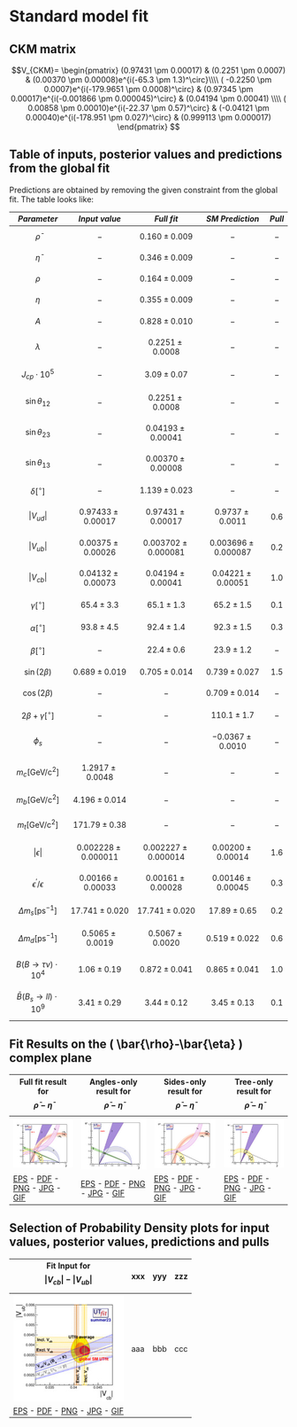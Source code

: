 # Standard model fit

## CKM matrix

$$V_{CKM}= \begin{pmatrix}
(0.97431 \pm 0.00017) & (0.2251 \pm 0.0007) & (0.00370 \pm 0.00008)e^{i(-65.3 \pm 1.3)^\circ}\\\\
( -0.2250 \pm 0.0007)e^{i(-179.9651 \pm 0.0008)^\circ} & (0.97345 \pm 0.00017)e^{i(-0.001866 \pm 0.000045)^\circ} & (0.04194 \pm 0.00041) \\\\
( 0.00858 \pm 0.00010)e^{i(-22.37 \pm 0.57)^\circ} & (-0.04121 \pm 0.00040)e^{i(-178.951 \pm 0.027)^\circ} & (0.999113 \pm 0.000017)
\end{pmatrix} $$

## Table of inputs, posterior values and predictions from the global fit

Predictions are obtained by removing the given constraint from the global fit. The table looks like:

|  *Parameter*  |   *Input value*  |  *Full fit*  |  *SM Prediction*  | *Pull* |
|  :--:  |   :--:  |  :--:  |  :--:  | :--: |
|   $$\bar{\rho}$$  |  $$-$$  |  $$0.160 \pm 0.009$$  |  $$-$$  | $$-$$ |
|   $$\bar{\eta}$$  |  $$-$$  |  $$0.346 \pm 0.009$$  |  $$-$$  | $$-$$ |
|   $$\rho$$   |  $$-$$  |  $$0.164 \pm 0.009$$  |  $$-$$  | $$-$$ |
|   $$\eta$$   |  $$-$$  |  $$0.355 \pm 0.009$$  |  $$-$$  | $$-$$ |
|   $$A$$   |  $$-$$  |  $$0.828 \pm 0.010$$  |  $$-$$  | $$-$$ |
|   $$\lambda$$   |  $$-$$  |  $$0.2251 \pm 0.0008$$  |  $$-$$  | $$-$$ |
|   $$J_{cp}\cdot10^{5}$$   |  $$-$$  |  $$3.09 \pm 0.07$$  |  $$-$$  | $$-$$ |
|   $$\sin\theta_{12}$$   |  $$-$$  |  $$0.2251 \pm 0.0008$$  |  $$-$$  | $$-$$ |
|   $$\sin\theta_{23}$$   |  $$-$$  |  $$0.04193 \pm 0.00041$$  |  $$-$$  | $$-$$ |
|   $$\sin\theta_{13}$$   |  $$-$$  |  $$0.00370 \pm 0.00008$$  |  $$-$$  | $$-$$ |
|   $$\delta [^{\circ}]$$   |  $$-$$  |  $$1.139 \pm 0.023$$  |  $$-$$  | $$-$$ |
|  $$\|V_{ud}\|$$   |  $$0.97433 \pm 0.00017$$  |  $$0.97431 \pm 0.00017$$  |  $$0.9737 \pm 0.0011$$  | $$0.6$$ | 
|  $$\|V_{ub}\|$$   |  $$0.00375 \pm 0.00026 $$  |  $$0.003702 \pm 0.000081$$  |  $$0.003696 \pm 0.000087$$  | $$0.2$$ | 
|  $$\|V_{cb}\|$$   |  $$0.04132 \pm 0.00073 $$  |  $$0.04194 \pm 0.00041$$  |  $$0.04221 \pm 0.00051$$  | $$1.0$$ | 
|  $$\gamma [^{\circ}]$$   |  $$65.4 \pm 3.3$$  |  $$65.1 \pm 1.3$$  |  $$65.2 \pm 1.5$$  | $$0.1$$ | 
|  $$\alpha [^{\circ}]$$   |  $$93.8 \pm 4.5$$  |  $$92.4 \pm 1.4$$  |  $$92.3 \pm 1.5$$  | $$0.3$$ |
|  $$\beta [^{\circ}]$$   |  $$-$$  |  $$22.4 \pm 0.6$$  |  $$23.9 \pm 1.2$$  | $$-$$ |
|  $$\sin(2\beta)$$   |  $$0.689 \pm 0.019$$  |  $$0.705 \pm 0.014$$  |  $$0.739 \pm 0.027$$  | $$1.5$$ |
|  $$\cos(2\beta)$$   |  $$-$$  |  $$-$$  |  $$0.709 \pm 0.014$$  | $$-$$ |
|  $$2\beta+\gamma [^{\circ}]$$   |  $$-$$  |  $$-$$  |  $$110.1 \pm 1.7$$  | $$-$$ |
|  $$\phi_s$$   |  $$-$$  |  $$-$$  |  $$-0.0367 \pm 0.0010$$  | $$-$$ |
|  $$m_{c}\mathrm{ [GeV/c^{2}]}$$   |  $$1.2917 \pm 0.0048$$  |  $$-$$  |  $$-$$  | $$-$$ |
|  $$m_{b}\mathrm{ [GeV/c^{2}]}$$   |  $$4.196 \pm 0.014$$  |  $$-$$  |  $$-$$  | $$-$$ |
|  $$m_{t}\mathrm{ [GeV/c^{2}]}$$  |  $$171.79 \pm 0.38$$  |  $$-$$  |  $$-$$  | $$-$$ |
|  $$\|\epsilon\|$$   |  $$0.002228 \pm 0.000011$$  |  $$0.002227 \pm 0.000014$$  |  $$0.00200 \pm 0.00014$$  | $$1.6$$ |
|  $$\epsilon^{\prime}/\epsilon$$   |  $$0.00166 \pm 0.00033$$  |  $$0.00161 \pm 0.00028$$  |  $$0.00146 \pm 0 .00045$$  | $$0.3$$ |
|  $$\Delta m_{s} \mathrm{[ps^{-1}]}$$   |  $$17.741 \pm 0.020$$  |  $$17.741 \pm 0.020$$  |  $$17.89 \pm 0.65$$  | $$0.2$$ |
|  $$\Delta m_{d} \mathrm{[ps^{-1}]}$$   |  $$0.5065 \pm 0.0019$$  |  $$0.5067 \pm 0.0020$$  |  $$0.519 \pm 0.022$$  | $$0.6$$ |
|  $$B(B\rightarrow\tau\nu) \cdot 10^{4}$$   |  $$1.06 \pm 0.19$$  |  $$0.872 \pm 0.041$$  |  $$0.865 \pm 0.041$$  | $$1.0$$ |
|  $$\bar {B}(B_{s}\rightarrow ll)\cdot 10^{9}$$ |  $$3.41 \pm 0.29$$  |  $$3.44 \pm 0.12$$  |  $$3.45 \pm 0.13$$  | $$0.1$$ |

## Fit Results on the \( \bar{\rho}-\bar{\eta} \) complex plane

| Full fit result for $$\bar{\rho} - \bar{\eta}$$ | Angles-only result for $$\bar{\rho} - \bar{\eta}$$ | Sides-only result for $$\bar{\rho} - \bar{\eta}$$ | Tree-only result for $$\bar{\rho} - \bar{\eta}$$ |
| -- | -- | -- | -- |
| ![rhoeta-fullfit-sm-small](./images/rhoeta-fullfit-sm-small.jpg) | ![rhoeta-angles-sm-small](./images/rhoeta-angles-sm-small.jpg) | ![rhoeta-sides-sm-small](./images/rhoeta-sides-sm-small.jpg) | ![rhoeta-tree-sm-small](./images/rhoeta-tree-sm-small.jpg) |
| [EPS](images/rhoeta-fullfit-sm.eps) - [PDF](images/rhoeta-fullfit-sm.pdf) - [PNG](images/rhoeta-fullfit-sm.png) - [JPG](images/rhoeta-fullfit-sm.jpg) - [GIF](images/rhoeta-fullfit-sm.gif) | [EPS](images/rhoeta-angles-sm.eps) - [PDF](images/rhoeta-angles-sm.pdf) - [PNG](images/rhoeta-angles-sm.png) - [JPG](images/rhoeta-angles-sm.jpg) - [GIF](images/rhoeta-angles-sm.gif) |  [EPS](images/rhoeta-sides-sm.eps) - [PDF](images/rhoeta-sides-sm.pdf) - [PNG](images/rhoeta-sides-sm.png) - [JPG](images/rhoeta-sides-sm.jpg) - [GIF](images/rhoeta-sides-sm.gif)  |  [EPS](images/rhoeta-tree-sm.eps) - [PDF](images/rhoeta-tree-sm.pdf) - [PNG](images/rhoeta-tree-sm.png) - [JPG](images/rhoeta-tree-sm.jpg) - [GIF](images/rhoeta-tree-sm.gif) |

## Selection of Probability Density plots for input values, posterior values, predictions and pulls

| Fit Input for $$\|V_{cb}\|-\|V_{ub}\|$$ | xxx | yyy | zzz |
| -- | -- | -- | -- |
| ![VubVcbPlot](./images/VubVcbPlot-small.jpg) | aaa | bbb | ccc |
| [EPS](./images/VubVcbPlot.eps) - [PDF](./images/VubVcbPlot.pdf) - [PNG](./images/VubVcbPlot.png) - [JPG](./images/VubVcbPlot.jpg) - [GIF](./images/VubVcbPlot.gif)
